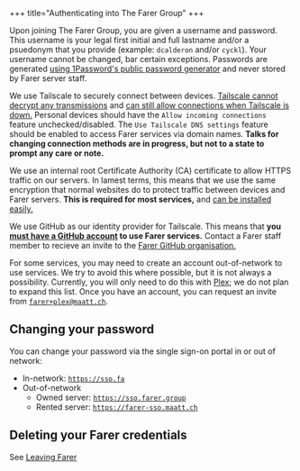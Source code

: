 +++
title="Authenticating into The Farer Group"
+++

Upon joining The Farer Group, you are given a username and password. This username is your legal first initial and full lastname and/or a psuedonym that you provide (example: `dcalderon` and/or `cyckl`). Your username cannot be changed, bar certain exceptions. Passwords are generated [using 1Password's public password generator](https://1password.com/password-generator/) and never stored by Farer server staff.

We use Tailscale to securely connect between devices. [Tailscale cannot decrypt any transmissions](https://tailscale.com/kb/1093/can-tailscale-decrypt-my-traffic/) and [can still allow connections when Tailscale is down.](https://tailscale.com/kb/1091/what-happens-if-the-coordination-server-is-down/) Personal devices should have the `Allow incoming connections` feature unchecked/disabled. The `Use Tailscale DNS settings` feature should be enabled to access Farer services via domain names. **Talks for changing connection methods are in progress, but not to a state to prompt any care or note.**

We use an internal root Certificate Authority (CA) certificate to allow HTTPS traffic on our servers. In lamest terms, this means that we use the same encryption that normal websites do to protect traffic between devices and Farer servers. **This is required for most services,** and [can be installed easily.](https://github.com/farer-group/wiki/blob/main/INSTALL_ROOT_CA.md)

We use GitHub as our identity provider for Tailscale. This means that **you [must have a GitHub account](https://github.com/) to use Farer services.** Contact a Farer staff member to recieve an invite to the [Farer GitHub organisation.](https://github.com/farer-group)

For some services, you may need to create an account out-of-network to use services. We try to avoid this where possible, but it is not always a possibility. Currently, you will only need to do this with [Plex](https://plex.tv); we do not plan to expand this list. Once you have an account, you can request an invite from [`farer+plex@maatt.ch`](mailto:farer+plex@maatt.ch).

## Changing your password
You can change your password via the single sign-on portal in or out of network:
- In-network: [`https://sso.fa`](https://sso.fa)
- Out-of-network
	- Owned server: [`https://sso.farer.group`](https://sso.farer.group)
	- Rented server: [`https://farer-sso.maatt.ch`](https://farer-sso.maatt.ch)

## Deleting your Farer credentials
See [Leaving Farer](@/farer-and-you/membership.md)
